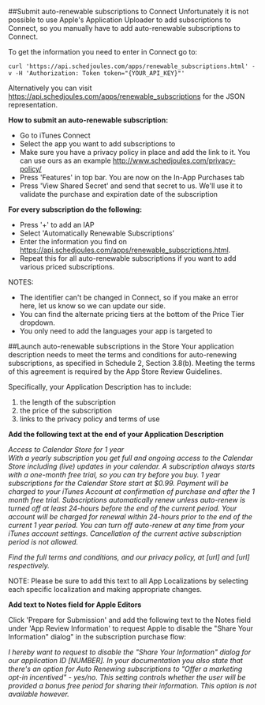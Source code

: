 ##Submit auto-renewable subscriptions to Connect
Unfortunately it is not possible to use Apple's Application Uploader to add subscriptions to Connect, so you manually have to add auto-renewable subscriptions to Connect.

To get the information you need to enter in Connect go to:

    curl 'https://api.schedjoules.com/apps/renewable_subscriptions.html' -v -H 'Authorization: Token token="{YOUR_API_KEY}"'

Alternatively you can visit https://api.schedjoules.com/apps/renewable_subscriptions for the JSON representation.

**How to submit an auto-renewable subscription:**
* Go to iTunes Connect
* Select the app you want to add subscriptions to
* Make sure you have a privacy policy in place and add the link to it. You can use ours as an example http://www.schedjoules.com/privacy-policy/
* Press 'Features' in top bar. You are now on the In-App Purchases tab
* Press 'View Shared Secret' and send that secret to us. We'll use it to validate the purchase and expiration date of the subscription

**For every subscription do the following:**
* Press '+' to add an IAP
* Select 'Automatically Renewable Subscriptions’
* Enter the information you find on https://api.schedjoules.com/apps/renewable_subscriptions.html.
* Repeat this for all auto-renewable subscriptions if you want to add various priced subscriptions.

NOTES:
* The identifier can't be changed in Connect, so if you make an error here, let us know so we can update our side.
* You can find the alternate pricing tiers at the bottom of the Price Tier dropdown.
* You only need to add the languages your app is targeted to

##Launch auto-renewable subscriptions in the Store
Your application description needs to meet the terms and conditions for auto-renewing subscriptions, as specified in Schedule 2, Section 3.8(b). Meeting the terms of this agreement is required by the App Store Review Guidelines.

Specifically, your Application Description has to include:

1. the length of the subscription
2. the price of the subscription
3. links to the privacy policy and terms of use

**Add the following text at the end of your Application Description**

*Access to Calendar Store for 1 year*<br/>
*With a yearly subscription you get full and ongoing access to the Calendar Store including (live) updates in your calendar. A subscription always starts with a one-month free trial, so you can try before you buy. 1 year subscriptions for the Calendar Store start at $0.99. Payment will be charged to your iTunes Account at confirmation of purchase and after the 1 month free trial. Subscriptions automatically renew unless auto-renew is turned off at least 24-hours before the end of the current period. Your account will be charged for renewal within 24-hours prior to the end of the current 1 year period. You can turn off auto-renew at any time from your iTunes account settings. Cancellation of the current active subscription period is not allowed.*

*Find the full terms and conditions, and our privacy policy, at [url] and [url] respectively.*

NOTE: Please be sure to add this text to all App Localizations by selecting each specific localization and making appropriate changes.

**Add text to Notes field for Apple Editors**

Click 'Prepare for Submission' and add the following text to the Notes field under 'App Review Information' to request Apple to disable the "Share Your Information" dialog" in the subscription purchase flow:

*I hereby want to request to disable the "Share Your Information" dialog for our application ID [NUMBER]. In your documentation you also state that there's an option for Auto Renewing subscriptions to "Offer a marketing opt-in incentived" - yes/no. This setting controls whether the user will be provided a bonus free period for sharing their information. This option is not available however.*




